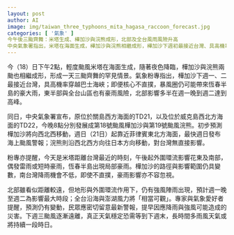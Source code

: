```yaml
---
layout: post
author: AI
image: img/taiwan_three_typhoons_mita_hagasa_raccoon_forecast.jpg
categories: [ '氣象' ]
今午後三颱齊舞：米塔生成、樺加沙與浣熊成形，北部及全台風雨風險升高
中央氣象署指出，米塔在海面生成，樺加沙與浣熊相繼成形，樺加沙下週初最接近台灣、具高機率穿越巴士海峽，暴風圈仍可能帶來恆春半島的豪雨與東部與全台山區的豪雨風險，北部影響多半在週一晚至週二達到高峰；浣熊沿西北西方向往日本方向移動，對台灣無直接影響。北部雖看似距離較遠，但地形與外圍環流作用下，仍有強風陣雨，預計週一晚至週二為影響最大時段，全台沿海與澎湖風力將相當可觀，長時間多雨風天氣恐需延續至下週末，請密切留意最新警報並提前因應降雨與風災。"
---
```

今（18）日下午2點，輕度颱風米塔在海面生成，隨著夜色降臨，樺加沙與浣熊兩颱也相繼成形，形成一天三颱齊舞的罕見情景。氣象粉專指出，樺加沙下週一、二最接近台灣，具高機率穿越巴士海峽；即便核心不直撲，暴風圈仍可能帶來恆春半島的豪大雨，東半部與全台山區也有豪雨風險，北部影響多半在週一晚到週二達到高峰。 

同日，中央氣象署宣布，原位於關島西方海面的TD21，以及位於威克島西北方海面的TD22，今晚8點分別發展成第18號颱風樺加沙與第19號颱風浣熊。初步預測樺加沙將向西北西移動，週日（21日）起靠近菲律賓東北方海面，最快週日發布海上颱風警報；浣熊則沿西北西方向往日本方向移動，對台灣無直接影響。 

粉專亦提醒，今天是米塔距離台灣最近的時刻，午後起外圍環流影響花東及南部，偶發雷雨或短時豪雨，恆春半島出現局部豪雨。樺加沙的路徑與影響範圍仍具變數，南台灣降雨機會不低，即使不直撲，豪雨影響亦不容忽視。 

北部雖看似距離較遠，但地形與外圍環流作用下，仍有強風陣雨出現，預計週一晚至週二為影響最大時段；全台沿海與澎湖風力將「相當可觀」。專家與氣象愛好者提醒，預測仍有變動，民眾應密切留意最新警報，提早因應降雨與強風可能造成的災害。下週三颱風逐漸遠離，真正天氣穩定恐需等到下週末，長時間多雨風天氣或將持續一段時日。